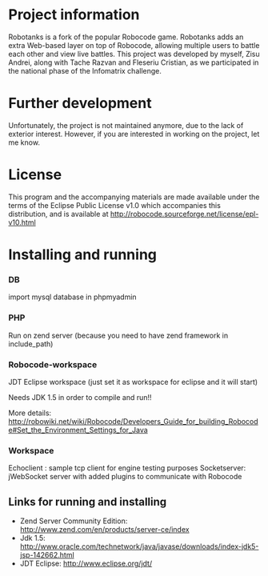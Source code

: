 # Project information
Robotanks is a fork of the popular Robocode game. Robotanks adds an extra Web-based layer on top of Robocode, allowing multiple users to battle each other and view live battles. This project was developed by myself, Zisu Andrei, along with Tache Razvan and Fleseriu Cristian, as we participated in the national phase of the Infomatrix challenge. 

# Further development 
Unfortunately, the project is not maintained anymore, due to the lack of exterior interest. However, if you are interested in working on the project, let me know.

# License

This program and the accompanying materials are made available under the terms of the Eclipse Public License v1.0 which accompanies this distribution, and is available at http://robocode.sourceforge.net/license/epl-v10.html

# Installing and running

### DB
import mysql database in phpmyadmin

### PHP
Run on zend server (because you need to have zend framework in include_path)

### Robocode-workspace
JDT Eclipse workspace (just set it as workspace for eclipse and it will start) 

Needs JDK 1.5 in order to compile and run!!

More details: http://robowiki.net/wiki/Robocode/Developers_Guide_for_building_Robocode#Set_the_Environment_Settings_for_Java

### Workspace 
Echoclient : sample tcp client for engine testing purposes
Socketserver: jWebSocket server with added plugins to communicate with Robocode

## Links for running and installing

* Zend Server Community Edition: http://www.zend.com/en/products/server-ce/index
* Jdk 1.5: http://www.oracle.com/technetwork/java/javase/downloads/index-jdk5-jsp-142662.html
* JDT Eclipse: http://www.eclipse.org/jdt/

